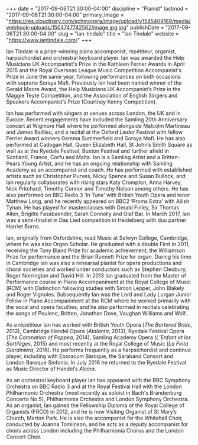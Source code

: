 +++
date = "2017-09-06T21:30:00-04:00"
discipline = "Pianist"
lastmod = "2017-09-06T21:30:00-04:00"
primary_image = "https://res.cloudinary.com/schmopera/image/upload/v1545409169/media/webhook-uploads/1504747742562/image.jpg.jpg"
publishDate = "2017-09-06T21:30:00-04:00"
slug = "ian-tindale"
title = "Ian Tindale"
website = "https://www.iantindale.com/"
+++

Ian Tindale is a prize-winning piano accompanist, répétiteur, organist, harpsichordist and orchestral keyboard player. Ian was awarded the Help Musicians UK Accompanist's Prize in the Kathleen Ferrier Awards in April 2015 and the Royal Overseas League Music Competition Accompanist's Prize in June the same year, following performances on both occasions with soprano Soraya Mafi. Previously Ian had been named winner of the Gerald Moore Award, the Help Musicians UK Accompanist’s Prize in the Maggie Teyte Competition, and the Association of English Singers and Speakers Accompanist’s Prize (Courtney Kenny Competition).
 
Ian has performed with singers at venues across London, the UK and in Europe. Recent engagements have included the Samling 20th Anniversary concert at Wigmore Hall where he performed alongside Malcolm Martineau and James Baillieu, and a recital at the Oxford Lieder Festival with fellow Ferrier Award winners Gemma Summerfield and Soraya Mafi. He has also performed at Cadogan Hall, Queen Elizabeth Hall, St John’s Smith Square as well as at the Ryedale Festival, Buxton Festival and further afield in Scotland, France, Corfu and Malta. Ian is a Samling Artist and a Britten-Pears Young Artist, and he has an ongoing relationship with Samling Academy as an accompanist and coach. He has performed with established artists such as Christopher Purves, Nicky Spence and Susan Bullock, and Ian regularly collaborates with rising stars Katy Crompton, Anna Harvey, Nick Pritchard, Timothy Connor and Timothy Nelson among others. He has also performed on BBC Radio 3 ‘In Tune’ with British Youth Opera and tenor Matthew Long, and he recently appeared on BBC2 ‘Proms Extra’ with Ailish Tynan. He has played for masterclasses with Gerald Finley, Sir Thomas Allen, Brigitte Fassbaender, Sarah Connolly and Olaf Bar. In March 2017, Ian was a semi-finalist in Das Lied competition in Heidelberg with duo partner Harriet Burns. 
 
Ian, originally from Oxfordshire, read Music at Selwyn College, Cambridge, where he was also Organ Scholar. He graduated with a double First in 2011, receiving the Tony Bland Prize for academic achievement, the Williamson Prize for performance and the Brian Runnett Prize for organ. During his time in Cambridge Ian was also a rehearsal pianist for opera productions and choral societies and worked under conductors such as Stephen Cleobury, Roger Norrington and David Hill. In 2013 Ian graduated from the Master of Performance course in Piano Accompaniment at the Royal College of Music (RCM) with Distinction following studies with Simon Lepper, John Blakely and Roger Vignoles. Subsequently Ian was the Lord and Lady Lurgan Junior Fellow in Piano Accompaniment at the RCM where he worked primarily with the vocal and opera faculties, and he also performed in recitals celebrating the songs of Poulenc, Britten, Jonathan Dove, Vaughan Williams and Wolf. 
 
As a répétiteur Ian has worked with British Youth Opera (*The Bartered Bride*, 2012), Cambridge Handel Opera (*Atalanta*, 2013), Ryedale Festival Opera (*The Coronation of Poppea*, 2014), Samling Academy Opera (*L’Enfant et les Sortilèges*, 2015) and most recently at the Royal College of Music (*La Finta Giardiniera*, 2016). He performs frequently as a harpsichordist and continuo player, including with Eboracum Baroque, the Saraband Consort and London Baroque Sinfonia. In July 2016 he returned to the Ryedale Festival as Music Director of Handel’s *Alcina*. 
 
As an orchestral keyboard player Ian has appeared with the BBC Symphony Orchestra on BBC Radio 3 and at the Royal Festival Hall with the London Philharmonic Orchestra (most recently as soloist in Bach's Brandenburg Concerto No.5), Philharmonia Orchestra and London Symphony Orchestra. As an organist, Ian gained the Fellowship Diploma of the Royal College of Organists (FRCO) in 2012, and he is now Visiting Organist of St Mary’s Church, Merton Park. He is also the accompanist for the Whitehall Choir, conducted by Joanna Tomlinson, and he acts as a deputy accompanist for choirs across London including the Philharmonia Chorus and the London Concert Choir.
